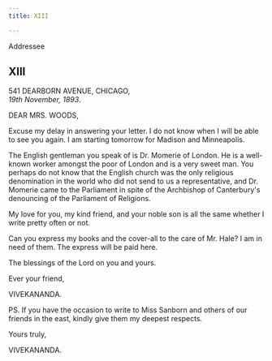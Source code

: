 ```yaml
---
title: XIII

---
```





  

  
 Addressee

## XIII

541 DEARBORN AVENUE, CHICAGO,  
*19th November, 1893*.

DEAR MRS. WOODS,

Excuse my delay in answering your letter. I do not know when I will be
able to see you again. I am starting tomorrow for Madison and
Minneapolis.

The English gentleman you speak of is Dr. Momerie of London. He is a
well-known worker amongst the poor of London and is a very sweet man.
You perhaps do not know that the English church was the only religious
denomination in the world who did not send to us a representative, and
Dr. Momerie came to the Parliament in spite of the Archbishop of
Canterbury's denouncing of the Parliament of Religions.

My love for you, my kind friend, and your noble son is all the same
whether I write pretty often or not.

Can you express my books and the cover-all to the care of Mr. Hale? I am
in need of them. The express will be paid here.

The blessings of the Lord on you and yours.

Ever your friend,

VIVEKANANDA.

  
PS. If you have the occasion to write to Miss Sanborn and others of our
friends in the east, kindly give them my deepest respects.

Yours truly,

VIVEKANANDA.


